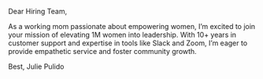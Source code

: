 
Dear Hiring Team,

As a working mom passionate about empowering women, I’m excited to join your mission of elevating 1M women into leadership. With 10+ years in customer support and expertise in tools like Slack and Zoom, I’m eager to provide empathetic service and foster community growth.

Best,
Julie Pulido
